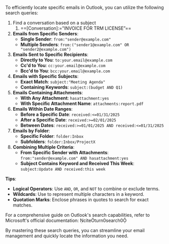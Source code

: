 To efficiently locate specific emails in Outlook, you can utilize the following search queries:

1. Find a conversation based on a subject
    1. ==[Conversation]:="INVOICE FOR TRM LICENSE”==
2. **Emails from Specific Senders**:
    - **Single Sender**: `from:"sender@example.com"`
    - **Multiple Senders**: `from:("sender1@example.com" OR "sender2@example.com")`
3. **Emails Sent to Specific Recipients**:
    - **Directly to You**: `to:your.email@example.com`
    - **Cc'd to You**: `cc:your.email@example.com`
    - **Bcc'd to You**: `bcc:your.email@example.com`
4. **Emails with Specific Subjects**:
    - **Exact Match**: `subject:"Meeting Agenda"`
    - **Containing Keywords**: `subject:(budget AND Q1)`
5. **Emails Containing Attachments**:
    - **With Any Attachment**: `hasattachment:yes`
    - **With Specific Attachment Name**: `attachments:report.pdf`
6. **Emails Within Date Ranges**:
    - **Before a Specific Date**: `received:<=01/31/2025`
    - **After a Specific Date**: `received:>=02/01/2025`
    - **Between Dates**: `received:>=01/01/2025 AND received:<=01/31/2025`
7. **Emails by Folder**:
    - **Specific Folder**: `folder:Inbox`
    - **Subfolders**: `folder:Inbox/ProjectX`
8. **Combining Multiple Criteria**:
    - **From Specific Sender with Attachments**: `from:"sender@example.com" AND hasattachment:yes`
    - **Subject Contains Keyword and Received This Week**: `subject:Update AND received:this week`

**Tips**:

- **Logical Operators**: Use `AND`, `OR`, and `NOT` to combine or exclude terms.
- **Wildcards**: Use to represent multiple characters in a keyword.
- **Quotation Marks**: Enclose phrases in quotes to search for exact matches.

For a comprehensive guide on Outlook's search capabilities, refer to Microsoft's official documentation: citeturn0search0

By mastering these search queries, you can streamline your email management and quickly locate the information you need.